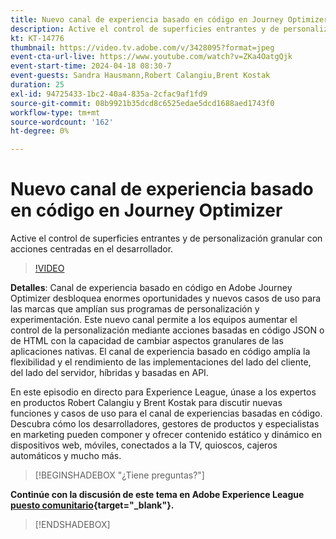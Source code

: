 ```yaml
---
title: Nuevo canal de experiencia basado en código en Journey Optimizer
description: Active el control de superficies entrantes y de personalización granular con acciones centradas en el desarrollador.
kt: KT-14776
thumbnail: https://video.tv.adobe.com/v/3428095?format=jpeg
event-cta-url-live: https://www.youtube.com/watch?v=ZKa4OatgQjk
event-start-time: 2024-04-18 08:30-7
event-guests: Sandra Hausmann,Robert Calangiu,Brent Kostak
duration: 25
exl-id: 94725433-1bc2-40a4-835a-2cfac9af1fd9
source-git-commit: 08b9921b35dcd8c6525edae5dcd1688aed1743f0
workflow-type: tm+mt
source-wordcount: '162'
ht-degree: 0%

---
```


# Nuevo canal de experiencia basado en código en Journey Optimizer

Active el control de superficies entrantes y de personalización granular con acciones centradas en el desarrollador.

>[!VIDEO](https://video.tv.adobe.com/v/3428095/?quality=12&learn=on)

**Detalles**: Canal de experiencia basado en código en Adobe Journey Optimizer desbloquea enormes oportunidades y nuevos casos de uso para las marcas que amplían sus programas de personalización y experimentación. Este nuevo canal permite a los equipos aumentar el control de la personalización mediante acciones basadas en código JSON o de HTML con la capacidad de cambiar aspectos granulares de las aplicaciones nativas. El canal de experiencia basado en código amplía la flexibilidad y el rendimiento de las implementaciones del lado del cliente, del lado del servidor, híbridas y basadas en API.

En este episodio en directo para Experience League, únase a los expertos en productos Robert Calangiu y Brent Kostak para discutir nuevas funciones y casos de uso para el canal de experiencias basadas en código. Descubra cómo los desarrolladores, gestores de productos y especialistas en marketing pueden componer y ofrecer contenido estático y dinámico en dispositivos web, móviles, conectados a la TV, quioscos, cajeros automáticos y mucho más.

>[!BEGINSHADEBOX &quot;¿Tiene preguntas?&quot;]

**Continúe con la discusión de este tema en Adobe Experience League [puesto comunitario](https://experienceleaguecommunities.adobe.com/t5/journey-optimizer-discussions/experience-league-live-post-session-discussion-new-code-based/m-p/668305#M205){target="_blank"}.**

>[!ENDSHADEBOX]

